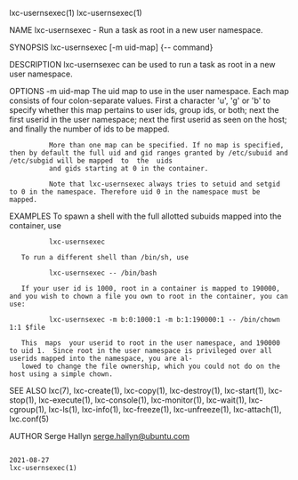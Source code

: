 lxc-usernsexec(1)                                                                                                                                                        lxc-usernsexec(1)

NAME
       lxc-usernsexec - Run a task as root in a new user namespace.

SYNOPSIS
       lxc-usernsexec [-m uid-map] {-- command}

DESCRIPTION
       lxc-usernsexec can be used to run a task as root in a new user namespace.

OPTIONS
       -m uid-map
              The  uid  map  to use in the user namespace. Each map consists of four colon-separate values. First a character 'u', 'g' or 'b' to specify whether this map pertains to user
              ids, group ids, or both; next the first userid in the user namespace; next the first userid as seen on the host; and finally the number of ids to be mapped.

              More than one map can be specified. If no map is specified, then by default the full uid and gid ranges granted by /etc/subuid and /etc/subgid will be mapped  to  the  uids
              and gids starting at 0 in the container.

              Note that lxc-usernsexec always tries to setuid and setgid to 0 in the namespace. Therefore uid 0 in the namespace must be mapped.

EXAMPLES
       To spawn a shell with the full allotted subuids mapped into the container, use

              lxc-usernsexec

       To run a different shell than /bin/sh, use

              lxc-usernsexec -- /bin/bash

       If your user id is 1000, root in a container is mapped to 190000, and you wish to chown a file you own to root in the container, you can use:

              lxc-usernsexec -m b:0:1000:1 -m b:1:190000:1 -- /bin/chown 1:1 $file

       This  maps  your userid to root in the user namespace, and 190000 to uid 1.  Since root in the user namespace is privileged over all userids mapped into the namespace, you are al‐
       lowed to change the file ownership, which you could not do on the host using a simple chown.

SEE ALSO
       lxc(7), lxc-create(1), lxc-copy(1), lxc-destroy(1), lxc-start(1), lxc-stop(1), lxc-execute(1), lxc-console(1), lxc-monitor(1), lxc-wait(1), lxc-cgroup(1), lxc-ls(1),  lxc-info(1),
       lxc-freeze(1), lxc-unfreeze(1), lxc-attach(1), lxc.conf(5)

AUTHOR
       Serge Hallyn <serge.hallyn@ubuntu.com>

                                                                                        2021-08-27                                                                       lxc-usernsexec(1)
